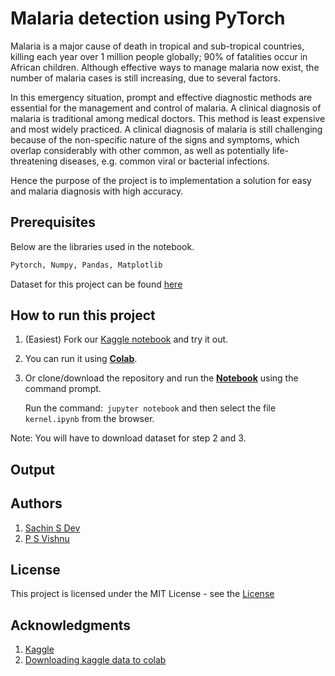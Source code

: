 # Malaria detection using PyTorch

Malaria is a major cause of death in tropical and sub-tropical countries, killing each year over 1 million people globally; 90% of fatalities occur in African children. Although effective ways to manage malaria now exist, the number of malaria cases is still increasing, due to several factors.

In this emergency situation, prompt and effective diagnostic methods are essential for the management and control of malaria. A clinical diagnosis of malaria is traditional among medical doctors. This method is least expensive and most widely practiced. A clinical diagnosis of malaria is still challenging because of the non-specific nature of the signs and symptoms, which overlap considerably with other common, as well as potentially life-threatening diseases, e.g. common viral or bacterial infections. 

Hence the purpose of the project is to implementation a solution for easy and malaria diagnosis with high accuracy.



## Prerequisites 

Below are the libraries used in the notebook.

```python
Pytorch, Numpy, Pandas, Matplotlib
```

Dataset for this project can be found [here](https://www.kaggle.com/iarunava/cell-images-for-detecting-malaria)

## How to run this project

1. (Easiest) Fork our [Kaggle notebook](https://www.kaggle.com/devilsknight/malaria-detection-with-pytorch) and try it out.

2. You can run it using [**Colab**](https://colab.research.google.com/github/p-s-vishnu/Malaria-detection-pytorch/blob/master/kernel.ipynb). 

3. Or clone/download the repository and run the [**Notebook**](https://github.com/p-s-vishnu/Malaria-detection-pytorch/blob/master/kernel.ipynb) using the command prompt.

   Run the command:` jupyter notebook` and then select the file `kernel.ipynb` from the browser.

Note: You will have to download dataset for step 2 and 3.

## Output



## Authors

1. [Sachin S Dev](https://github.com/heysachin)
2. [P S Vishnu](https://github.com/p-s-vishnu/)



## License

This project is licensed under the MIT License - see the [License](https://github.com/p-s-vishnu/Malaria-detection-pytorch/blob/master/LICENSE)



## Acknowledgments

1. [Kaggle](https://www.kaggle.com/iarunava/cell-images-for-detecting-malaria/kernels)
2. [Downloading kaggle data to colab](https://medium.com/@opalkabert/downloading-kaggle-datasets-into-google-colab-fb9654c94235) 